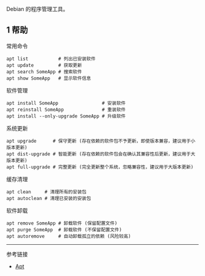 Debian 的程序管理工具。

## 1 帮助

常用命令

```
apt list           # 列出已安装软件
apt update         # 获取更新
apt search SomeApp # 搜索软件
apt show SomeApp   # 显示软件信息
```

软件管理

```
apt install SomeApp                # 安装软件
apt reinstall SomeApp              # 重装软件
apt install --only-upgrade SomeApp # 升级软件
```

系统更新

```
apt upgrade      # 保守更新 (存在依赖的软件包不予更新，即使版本兼容，建议用于小版本更新)
apt dist-upgrade # 智能更新 (存在依赖的软件包会在确认其兼容性后更新，建议用于大版本更新)
apt full-upgrade # 完整更新 (完全更新整个系统，忽略兼容性，建议用于大版本更新)
```

缓存清理

```
apt clean     # 清理所有的安装包
apt autoclean # 清理已安装的安装包
```

软件卸载

```
apt remove SomeApp # 卸载软件 (保留配置文件)
apt purge SomeApp  # 卸载软件 (不保留配置文件)
apt autoremove     # 自动卸载孤立的依赖 (风险较高)
```

---

参考链接

- [Apt](https://wiki.debian.org/zh_CN/Apt)